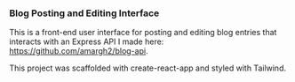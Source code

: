 ### Blog Posting and Editing Interface

This is a front-end user interface for posting and editing blog entries that interacts
with an Express API I made here: https://github.com/amargh2/blog-api.

This project was scaffolded with create-react-app and styled with Tailwind.